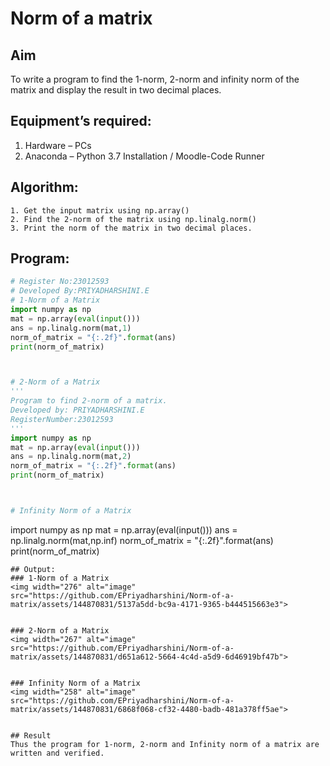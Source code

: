 # Norm of a matrix
## Aim
To write a program to find the 1-norm, 2-norm and infinity norm of the matrix and display the result in two decimal places.
## Equipment’s required:
1.	Hardware – PCs
2.	Anaconda – Python 3.7 Installation / Moodle-Code Runner
## Algorithm:
	1. Get the input matrix using np.array()   
    2. Find the 2-norm of the matrix using np.linalg.norm()
	3. Print the norm of the matrix in two decimal places.
## Program:
```Python
# Register No:23012593
# Developed By:PRIYADHARSHINI.E
# 1-Norm of a Matrix
import numpy as np
mat = np.array(eval(input()))
ans = np.linalg.norm(mat,1)
norm_of_matrix = "{:.2f}".format(ans)
print(norm_of_matrix)



# 2-Norm of a Matrix
'''
Program to find 2-norm of a matrix.
Developed by: PRIYADHARSHINI.E
RegisterNumber:23012593 
'''
import numpy as np
mat = np.array(eval(input()))
ans = np.linalg.norm(mat,2)
norm_of_matrix = "{:.2f}".format(ans)
print(norm_of_matrix)



# Infinity Norm of a Matrix
```
import numpy as np
mat = np.array(eval(input()))
ans = np.linalg.norm(mat,np.inf)
norm_of_matrix = "{:.2f}".format(ans)
print(norm_of_matrix)



```
## Output:
### 1-Norm of a Matrix
<img width="276" alt="image" src="https://github.com/EPriyadharshini/Norm-of-a-matrix/assets/144870831/5137a5dd-bc9a-4171-9365-b444515663e3">


### 2-Norm of a Matrix
<img width="267" alt="image" src="https://github.com/EPriyadharshini/Norm-of-a-matrix/assets/144870831/d651a612-5664-4c4d-a5d9-6d46919bf47b">


### Infinity Norm of a Matrix
<img width="258" alt="image" src="https://github.com/EPriyadharshini/Norm-of-a-matrix/assets/144870831/6868f068-cf32-4480-badb-481a378ff5ae">


## Result
Thus the program for 1-norm, 2-norm and Infinity norm of a matrix are written and verified.
